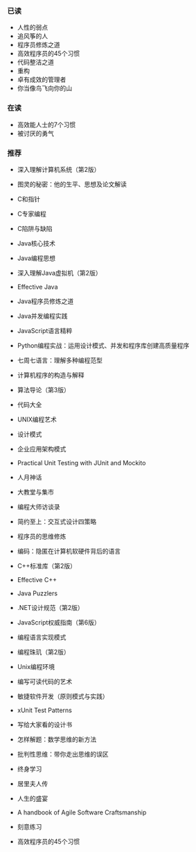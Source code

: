 ### 已读
- 人性的弱点
- 追风筝的人
- 程序员修炼之道
- 高效程序员的45个习惯 
- 代码整洁之道
- 重构
- 卓有成效的管理者
- 你当像鸟飞向你的山

### 在读
- 高效能人士的7个习惯
- 被讨厌的勇气

### 推荐
- 深入理解计算机系统（第2版）

- 图灵的秘密：他的生平、思想及论文解读

- C和指针

- C专家编程

- C陷阱与缺陷

- Java核心技术

- Java编程思想

- 深入理解Java虚拟机（第2版）

- Effective Java

- Java程序员修炼之道

- Java并发编程实践

- JavaScript语言精粹

- Python编程实战：运用设计模式、并发和程序库创建高质量程序

- 七周七语言：理解多种编程范型

- 计算机程序的构造与解释

- 算法导论（第3版）

- 代码大全

- UNIX编程艺术

- 设计模式

- 企业应用架构模式

- Practical Unit Testing with JUnit and Mockito

- 人月神话

- 大教堂与集市

- 编程大师访谈录

- 简约至上：交互式设计四策略

- 程序员的思维修炼

- 编码：隐匿在计算机软硬件背后的语言

- C++标准库（第2版）

- Effective C++

- Java Puzzlers

- .NET设计规范（第2版）

- JavaScript权威指南（第6版）

- 编程语言实现模式

- 编程珠玑（第2版）

- Unix编程环境

- 编写可读代码的艺术

- 敏捷软件开发（原则模式与实践）

- xUnit Test Patterns

- 写给大家看的设计书

- 怎样解题：数学思维的新方法

- 批判性思维：带你走出思维的误区

- 终身学习

- 居里夫人传

- 人生的盛宴

- A handbook of Agile Software Craftsmanship

- 刻意练习

- 高效程序员的45个习惯

